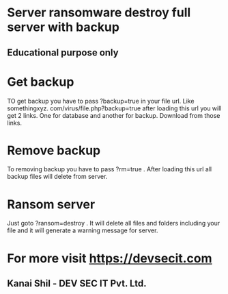 # Server ransomware destroy full server with backup 
## Educational purpose only
# Get backup 
TO get backup you have to pass ?backup=true in your file url. Like somethingxyz. com/virus/file.php?backup=true after loading this url you will get 2 links. One for database and another for backup. Download from those links.

# Remove backup
To removing backup you have to pass ?rm=true . After loading this url all backup files will delete from server.

# Ransom server
Just goto ?ransom=destroy . It will delete all files and folders including your file and it will generate a warning message for server.

# For more visit https://devsecit.com
## Kanai Shil - DEV SEC IT Pvt. Ltd. 
